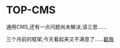# TOP-CMS

通用CMS,还有一点问题尚未解决,请三思......

三个月前的框架,今天看起来又不满意了......<a href="https://github.com/shuangyexuan/PHP-framework">戳我</a>
